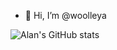 - 👋 Hi, I’m @woolleya

![Alan's GitHub stats](https://github-readme-stats.vercel.app/api?username=woolleya&count_private=true)
<!---
woolleya/woolleya is a ✨ special ✨ repository because its `README.md` (this file) appears on your GitHub profile.
You can click the Preview link to take a look at your changes.
--->
